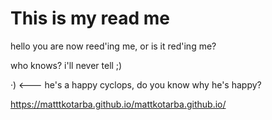 # This is my read me

hello you are now reed'ing me, or is it red'ing me? 

who knows? i'll never tell ;)

·)  <--- he's a happy cyclops, do you know why he's happy?


https://matttkotarba.github.io/mattkotarba.github.io/
